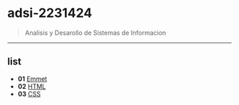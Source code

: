 # adsi-2231424
>Analisis y Desarollo de Sistemas de Informacion
---

## list

- **01**  [Emmet](01-emmet/)
- **02**  [HTML](02-html/)
- **03**  [CSS](03-ccs/)
